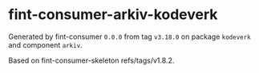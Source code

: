 # fint-consumer-arkiv-kodeverk

Generated by fint-consumer `0.0.0` from tag `v3.18.0` on package `kodeverk` and component `arkiv`.

Based on fint-consumer-skeleton refs/tags/v1.8.2.
